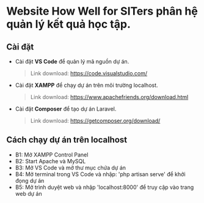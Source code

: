# Website How Well for SITers phân hệ quản lý kết quả học tập.
## Cài đặt
- Cài đặt **VS Code** để quản lý mã nguồn dự án.
  >Link download: https://code.visualstudio.com/
- Cài đặt **XAMPP** để chạy dự án trên môi trường localhost.
  >Link download: https://www.apachefriends.org/download.html
- Cài đặt **Composer** để tạo dự án Laravel.
  >Link download: https://getcomposer.org/download/
## Cách chạy dự án trên localhost
- B1: Mở XAMPP Control Panel
- B2: Start Apache và MySQL
- B3: Mở VS Code và mở thư mục chứa dự án
- B4: Mở terminal trong VS Code và nhập: 'php artisan serve' để khởi đọng dự án
- B5: Mở trình duyệt web và nhập 'localhost:8000' để truy cập vào trang web dự án

